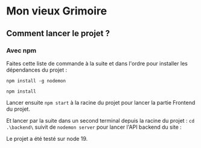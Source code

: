 # Mon vieux Grimoire


## Comment lancer le projet ? 

### Avec npm

Faites cette liste de commande à la suite et dans l'ordre pour installer les dépendances du projet :

`npm install -g nodemon`

`npm install`

Lancer ensuite `npm start` à la racine du projet pour lancer la partie Frontend du projet.

Et lancer par la suite dans un second terminal depuis la racine du projet :
`cd .\backend\` suivit de `nodemon server` pour lancer l'API backend du site :

Le projet a été testé sur node 19.